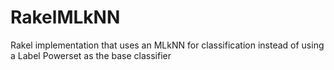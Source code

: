 # RakelMLkNN
Rakel implementation that uses an MLkNN for classification instead of using a Label Powerset as the base classifier
